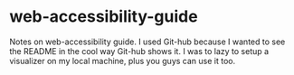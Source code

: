 # web-accessibility-guide
Notes on web-accessibility guide. I used Git-hub because I wanted to see the README in the cool way Git-hub shows it. I was to lazy to setup a visualizer on my local machine, plus you guys can use it too.
